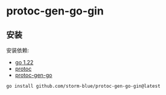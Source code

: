 # protoc-gen-go-gin
## 安装

安装依赖:

- [go 1.22](https://golang.org/dl/)
- [protoc](https://github.com/protocolbuffers/protobuf)
- [protoc-gen-go](https://github.com/protocolbuffers/protobuf-go)

```bash
go install github.com/storm-blue/protoc-gen-go-gin@latest
```